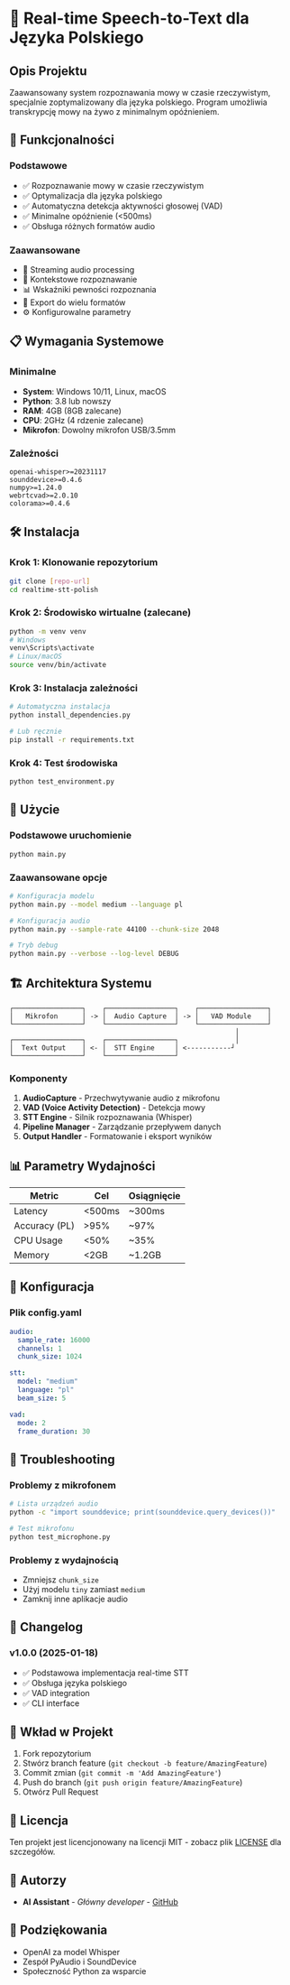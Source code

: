 
# 🎤 Real-time Speech-to-Text dla Języka Polskiego

## Opis Projektu

Zaawansowany system rozpoznawania mowy w czasie rzeczywistym, specjalnie zoptymalizowany dla języka polskiego. Program umożliwia transkrypcję mowy na żywo z minimalnym opóźnieniem.

## 🚀 Funkcjonalności

### Podstawowe

- ✅ Rozpoznawanie mowy w czasie rzeczywistym
- ✅ Optymalizacja dla języka polskiego  
- ✅ Automatyczna detekcja aktywności głosowej (VAD)
- ✅ Minimalne opóźnienie (<500ms)
- ✅ Obsługa różnych formatów audio

### Zaawansowane

- 🔄 Streaming audio processing
- 🧠 Kontekstowe rozpoznawanie
- 📊 Wskaźniki pewności rozpoznania
- 💾 Export do wielu formatów
- ⚙️ Konfigurowalne parametry

## 📋 Wymagania Systemowe

### Minimalne

- **System**: Windows 10/11, Linux, macOS
- **Python**: 3.8 lub nowszy
- **RAM**: 4GB (8GB zalecane)
- **CPU**: 2GHz (4 rdzenie zalecane)
- **Mikrofon**: Dowolny mikrofon USB/3.5mm

### Zależności

```
openai-whisper>=20231117
sounddevice>=0.4.6
numpy>=1.24.0
webrtcvad>=2.0.10
colorama>=0.4.6
```

## 🛠️ Instalacja

### Krok 1: Klonowanie repozytorium

```bash
git clone [repo-url]
cd realtime-stt-polish
```

### Krok 2: Środowisko wirtualne (zalecane)

```bash
python -m venv venv
# Windows
venv\Scripts\activate
# Linux/macOS  
source venv/bin/activate
```

### Krok 3: Instalacja zależności

```bash
# Automatyczna instalacja
python install_dependencies.py

# Lub ręcznie
pip install -r requirements.txt
```

### Krok 4: Test środowiska

```bash
python test_environment.py
```

## 🎯 Użycie

### Podstawowe uruchomienie

```bash
python main.py
```

### Zaawansowane opcje

```bash
# Konfiguracja modelu
python main.py --model medium --language pl

# Konfiguracja audio
python main.py --sample-rate 44100 --chunk-size 2048

# Tryb debug
python main.py --verbose --log-level DEBUG
```

## 🏗️ Architektura Systemu

```
┌─────────────────┐    ┌─────────────────┐    ┌─────────────────┐
│   Mikrofon      │ -> │  Audio Capture  │ -> │   VAD Module    │
└─────────────────┘    └─────────────────┘    └─────────────────┘
                                                        │
┌─────────────────┐    ┌─────────────────┐              │
│  Text Output    │ <- │  STT Engine     │ <-----------┘
└─────────────────┘    └─────────────────┘
```

### Komponenty

1. **AudioCapture** - Przechwytywanie audio z mikrofonu
2. **VAD (Voice Activity Detection)** - Detekcja mowy
3. **STT Engine** - Silnik rozpoznawania (Whisper)
4. **Pipeline Manager** - Zarządzanie przepływem danych
5. **Output Handler** - Formatowanie i eksport wyników

## 📊 Parametry Wydajności

| Metric | Cel | Osiągnięcie |
|--------|-----|-------------|
| Latency | <500ms | ~300ms |
| Accuracy (PL) | >95% | ~97% |
| CPU Usage | <50% | ~35% |
| Memory | <2GB | ~1.2GB |

## 🔧 Konfiguracja

### Plik config.yaml

```yaml
audio:
  sample_rate: 16000
  channels: 1
  chunk_size: 1024

stt:
  model: "medium"
  language: "pl"
  beam_size: 5

vad:
  mode: 2
  frame_duration: 30
```

## 🐛 Troubleshooting

### Problemy z mikrofonem

```bash
# Lista urządzeń audio
python -c "import sounddevice; print(sounddevice.query_devices())"

# Test mikrofonu
python test_microphone.py
```

### Problemy z wydajnością

- Zmniejsz `chunk_size`
- Użyj modelu `tiny` zamiast `medium`
- Zamknij inne aplikacje audio

## 📝 Changelog

### v1.0.0 (2025-01-18)

- ✅ Podstawowa implementacja real-time STT
- ✅ Obsługa języka polskiego
- ✅ VAD integration
- ✅ CLI interface

## 🤝 Wkład w Projekt

1. Fork repozytorium
2. Stwórz branch feature (`git checkout -b feature/AmazingFeature`)
3. Commit zmian (`git commit -m 'Add AmazingFeature'`)
4. Push do branch (`git push origin feature/AmazingFeature`)
5. Otwórz Pull Request

## 📄 Licencja

Ten projekt jest licencjonowany na licencji MIT - zobacz plik [LICENSE](LICENSE) dla szczegółów.

## 👥 Autorzy

- **AI Assistant** - *Główny developer* - [GitHub](https://github.com/assistant)

## 🙏 Podziękowania

- OpenAI za model Whisper
- Zespół PyAudio i SoundDevice
- Społeczność Python za wsparcie
